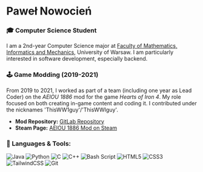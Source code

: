 # Paweł Nowocień

### 🎓 Computer Science Student

I am a 2nd-year Computer Science major at [Faculty of Mathematics, Informatics and Mechanics](https://www.mimuw.edu.pl/en/), University of Warsaw. I am particularly interested in software development, especially backend.

### 🕹️ Game Modding (2019-2021)  

From 2019 to 2021, I worked as part of a team (including one year as Lead Coder) on the *AEIOU 1886* mod for the game *Hearts of Iron&nbsp;4*.
My role focused on both creating in-game content and coding it. I contributed under the nicknames 'ThisWW1guy'/'ThisWWIguy'.

- **Mod Repository:** [GitLab Repository](https://gitlab.com/rocking963v2/aeiou-1886-main)
- **Steam Page:** [AEIOU 1886 Mod on Steam](https://steamcommunity.com/sharedfiles/filedetails/?id=2435736174)

### 🔧 Languages & Tools:
![Java](https://img.shields.io/badge/java-%23ED8B00.svg?style=for-the-badge&logo=openjdk&logoColor=white)
![Python](https://img.shields.io/badge/python-3670A0?style=for-the-badge&logo=python&logoColor=ffdd54)
![C](https://img.shields.io/badge/c-%2300599C.svg?style=for-the-badge&logo=c&logoColor=white)
![C++](https://img.shields.io/badge/c++-%2300599C.svg?style=for-the-badge&logo=c%2B%2B&logoColor=white)
![Bash Script](https://img.shields.io/badge/bash_script-%23121011.svg?style=for-the-badge&logo=gnu-bash&logoColor=white)
![HTML5](https://img.shields.io/badge/html5-%23E34F26.svg?style=for-the-badge&logo=html5&logoColor=white)
![CSS3](https://img.shields.io/badge/css3-%231572B6.svg?style=for-the-badge&logo=css3&logoColor=white)
![TailwindCSS](https://img.shields.io/badge/tailwindcss-%2338B2AC.svg?style=for-the-badge&logo=tailwind-css&logoColor=white)
![Git](https://img.shields.io/badge/git-%23F05033.svg?style=for-the-badge&logo=git&logoColor=white)
